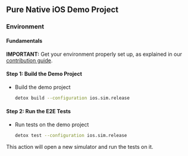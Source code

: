 ## Pure Native iOS Demo Project

### Environment

#### Fundamentals

**IMPORTANT:** Get your environment properly set up, as explained in our [contribution guide](https://wix.github.io/docs/contributing).

#### Step 1: Build the Demo Project

- Build the demo project

    ```sh
    detox build --configuration ios.sim.release
    ```

#### Step 2: Run the E2E Tests

- Run tests on the demo project

    ```sh
    detox test --configuration ios.sim.release
    ```

This action will open a new simulator and run the tests on it.
